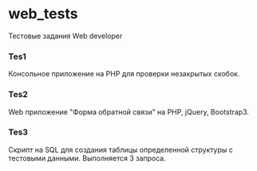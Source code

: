 # web_tests 

Тестовые задания Web developer

### Tes1

Консольное приложение на PHP для проверки незакрытых скобок.

### Tes2

Web приложение "Форма обратной связи" на PHP, jQuery, Bootstrap3.

### Tes3

Скрипт на SQL для создания таблицы определенной структуры с тестовыми данными. Выполняется 3 запроса.
